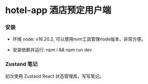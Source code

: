 # hotel-app 酒店预定用户端

### 安装
- 环境 node: v16.20.2, 可以使用nvm工具管理node版本，非常方便。

- 安装依赖并运行: npm i && npm run dev

### Zustand 笔记

初次使用 Zustand React 状态管理库，写写笔记。



